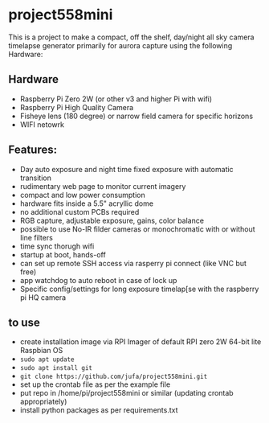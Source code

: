 # project558mini

This is a project to make a compact, off the shelf, day/night all sky camera timelapse generator primarily for aurora capture using the following Hardware:

## Hardware
 - Raspberry Pi Zero 2W (or other v3 and higher Pi with wifi)
 - Raspberry Pi High Quality Camera
 - Fisheye lens (180 degree) or narrow field camera for specific horizons
 - WIFI netowrk

## Features:
 - Day auto exposure and night time fixed exposure with automatic transition
 - rudimentary web page to monitor current imagery
 - compact and low power consumption
 - hardware fits inside a 5.5" acryllic dome
 - no additional custom PCBs required
 - RGB capture, adjustable exposure, gains, color balance
 - possible to use No-IR filder cameras or monochromatic with or without line filters
 - time sync thorugh wifi
 - startup at boot, hands-off
 - can set up remote SSH access via rasperry pi connect (like VNC but free)
 - app watchdog to auto reboot in case of lock up
 - Specific config/settings for long exposure timelap[se with the raspberry pi HQ camera

## to use
 - create installation image via RPI Imager of default RPI zero 2W 64-bit lite Raspbian OS
 - `sudo apt update`
 - `sudo apt install git`
 - `git clone https://github.com/jufa/project558mini.git`
 - set up the crontab file as per the example file
 - put repo in /home/pi/project558mini or similar (updating crontab appropriately)
 - install python packages as per requirements.txt
